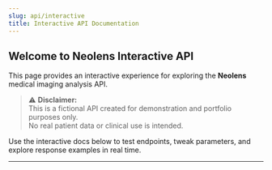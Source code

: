 ```yaml
---
slug: api/interactive
title: Interactive API Documentation
---
```


## Welcome to Neolens Interactive API

This page provides an interactive experience for exploring the **Neolens** medical imaging analysis API.

> ⚠️ **Disclaimer:**  
> This is a fictional API created for demonstration and portfolio purposes only.  
> No real patient data or clinical use is intended.

Use the interactive docs below to test endpoints, tweak parameters, and explore response examples in real time.

---
